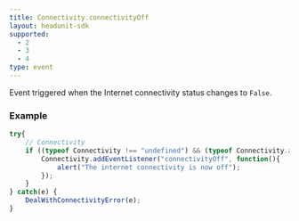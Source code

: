 ```yaml
---
title: Connectivity.connectivityOff
layout: headunit-sdk
supported:
  - 2
  - 3
  - 4
type: event
---
```

Event triggered when the Internet connectivity status changes to `False`.

### Example

```javascript
try{
	// Connectivity
	if ((typeof Connectivity !== "undefined") && (typeof Connectivity.addEventListener !== "undefined")) {
		Connectivity.addEventListener("connectivityOff", function(){
			alert("The internet connectivity is now off");
		});
	}
} catch(e) {
	DealWithConnectivityError(e);
}
```